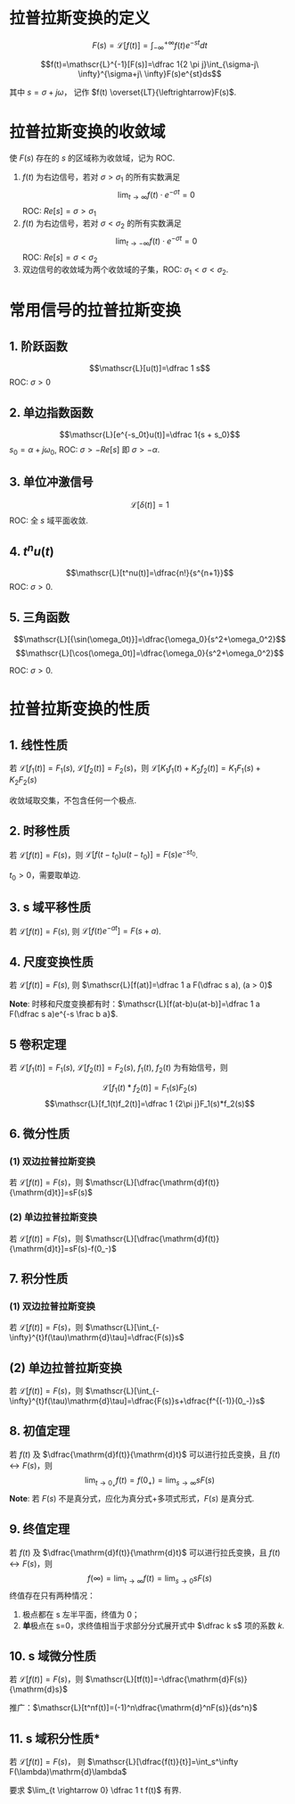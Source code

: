 
# 拉普拉斯变换的定义

$$F(s)=\mathscr{L}[f(t)]=\int_{-\infty}^{+\infty}f(t)e^{-st}dt$$

$$f(t)=\mathscr{L}^{-1}[F(s)]=\dfrac 1{2 \pi j}\int_{\sigma-j\ \infty}^{\sigma+j\ \infty}F(s)e^{st}ds$$

其中 $s=\sigma+j\omega$， 记作 $f(t) \overset{LT}{\leftrightarrow}F(s)$.

# 拉普拉斯变换的收敛域

使 $F(s)$ 存在的 $s$ 的区域称为收敛域，记为 ROC.

1. $f(t)$ 为右边信号，若对 $\sigma > \sigma_1$ 的所有实数满足  $$\lim_{t \rightarrow \infty} f(t) \cdot e^{-\sigma t}=0$$ ROC: $Re[s]=\sigma > \sigma_1$
2.  $f(t)$ 为右边信号，若对 $\sigma < \sigma_2$ 的所有实数满足  $$\lim_{t\rightarrow-\infty}f(t) \cdot e^{-\sigma t}=0$$ ROC: $Re[s]=\sigma < \sigma_2$
3. 双边信号的收敛域为两个收敛域的子集，ROC:  $\sigma_1 < \sigma < \sigma_2$.

# 常用信号的拉普拉斯变换

## 1. 阶跃函数

$$\mathscr{L}[u(t)]=\dfrac 1 s$$
ROC: $\sigma > 0$

## 2. 单边指数函数

$$\mathscr{L}[e^{-s_0t}u(t)]=\dfrac 1{s + s_0}$$
$s_0=\alpha+j\omega_0$, ROC: $\sigma > -Re[s]$ 即 $\sigma > -\alpha$.

## 3. 单位冲激信号

$$\mathscr{L}[\delta(t)]=1$$ROC: 全 $s$ 域平面收敛.

## 4. $t^nu(t)$

$$\mathscr{L}[t^nu(t)]=\dfrac{n!}{s^{n+1}}$$
ROC: $\sigma > 0$.

## 5. 三角函数

$$\mathscr{L}[{\sin(\omega_0t)}]=\dfrac{\omega_0}{s^2+\omega_0^2}$$
$$\mathscr{L}[\cos(\omega_0t)]=\dfrac{\omega_0}{s^2+\omega_0^2}$$

ROC: $\sigma>0$.

# 拉普拉斯变换的性质

## 1. 线性性质

若 $\mathscr{L}[f_1(t)]=F_1(s)$, $\mathscr{L}[f_2(t)]=F_2(s)$，则 $\mathscr{L}[K_1f_1(t)+K_2f_2(t)]=K_1F_1(s)+K_2F_2(s)$

收敛域取交集，不包含任何一个极点.

## 2. 时移性质

若 $\mathscr{L}[f(t)]=F(s)$，则 $\mathscr{L}[f(t-t_0)u(t-t_0)]=F(s)e^{-st_0}$.

$t_0>0$，需要取单边.

## 3. s 域平移性质

若 $\mathscr{L}[f(t)]=F(s)$, 则 $\mathscr{L}[f(t)e^{-at}]=F(s+a)$.

## 4. 尺度变换性质

若 $\mathscr{L}[f(t)]=F(s)$, 则 $\mathscr{L}[f(at)]=\dfrac 1 a F(\dfrac s a), (a > 0)$

**Note**: 时移和尺度变换都有时：$\mathscr{L}[f(at-b)u(at-b)]=\dfrac 1 a F(\dfrac s a)e^{-s \frac b a}$.

## 5 卷积定理

若 $\mathscr{L}[f_1(t)]=F_1(s)$, $\mathscr{L}[f_2(t)]=F_2(s)$, $f_1(t)$, $f_2(t)$ 为有始信号，则

 $$\mathscr{L}[f_1(t) * f_2(t)]=F_1(s)F_2(s)$$
 $$\mathscr{L}[f_1(t)f_2(t)]=\dfrac 1 {2\pi j}F_1(s)*f_2(s)$$
 
## 6. 微分性质

### (1) 双边拉普拉斯变换

若 $\mathscr{L}[f(t)]=F(s)$，则 $\mathscr{L}[\dfrac{\mathrm{d}f(t)}{\mathrm{d}t}]=sF(s)$
### (2) 单边拉普拉斯变换

若 $\mathscr{L}[f(t)]=F(s)$，则 $\mathscr{L}[\dfrac{\mathrm{d}f(t)}{\mathrm{d}t}]=sF(s)-f(0_-)$

## 7. 积分性质

### (1) 双边拉普拉斯变换

若 $\mathscr{L}[f(t)]=F(s)$，则 $\mathscr{L}[\int_{-\infty}^{t}f(\tau)\mathrm{d}\tau]=\dfrac{F(s)}s$
## (2) 单边拉普拉斯变换

若 $\mathscr{L}[f(t)]=F(s)$，则 $\mathscr{L}[\int_{-\infty}^{t}f(\tau)\mathrm{d}\tau]=\dfrac{F(s)}s+\dfrac{f^{(-1)}(0_-)}s$
## 8. 初值定理

若 $f(t)$ 及 $\dfrac{\mathrm{d}f(t)}{\mathrm{d}t}$ 可以进行拉氏变换，且 $f(t) \leftrightarrow F(s)$，则 $$\lim_{t \rightarrow 0_+}f(t)=f(0_+)=\lim_{s\rightarrow \infty}sF(s)$$
**Note**: 若 $F(s)$ 不是真分式，应化为真分式+多项式形式，$F(s)$ 是真分式.

## 9. 终值定理

若 $f(t)$ 及 $\dfrac{\mathrm{d}f(t)}{\mathrm{d}t}$ 可以进行拉氏变换，且 $f(t) \leftrightarrow F(s)$，则 $$f(\infty)=\lim_{t\rightarrow \infty}f(t)=\lim_{s\rightarrow 0}sF(s)$$
终值存在只有两种情况：
1. 极点都在 s 左半平面，终值为 0；
2. **单**极点在 s=0，求终值相当于求部分分式展开式中 $\dfrac k s$ 项的系数 $k$.

## 10. s 域微分性质

若 $\mathscr{L}[f(t)]=F(s)$，则 $\mathscr{L}[tf(t)]=-\dfrac{\mathrm{d}F(s)}{\mathrm{d}s}$

推广：$\mathscr{L}[t^nf(t)]=(-1)^n\dfrac{\mathrm{d}^nF(s)}{ds^n}$

## 11. s 域积分性质*

若 $\mathscr{L}[f(t)]=F(s)$， 则 $\mathscr{L}[\dfrac{f(t)}{t}]=\int_s^\infty F(\lambda)\mathrm{d}\lambda$

要求  $\lim_{t \rightarrow 0} \dfrac 1 t f(t)$ 有界.




 
